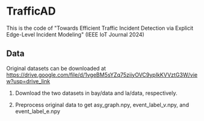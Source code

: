 # TrafficAD
This is the code of "Towards Efficient Traffic Incident Detection via Explicit Edge-Level Incident Modeling" (IEEE IoT Journal 2024)

## Data
Original datasets can be downloaded at https://drive.google.com/file/d/1vgeBM5sYZq75ziiyOVC9ypIkKVVztG3W/view?usp=drive_link

1. Download the two datasets in bay/data and la/data, respectively.

2. Preprocess original data to get asy_graph.npy, event_label_v.npy, and event_label_e.npy
